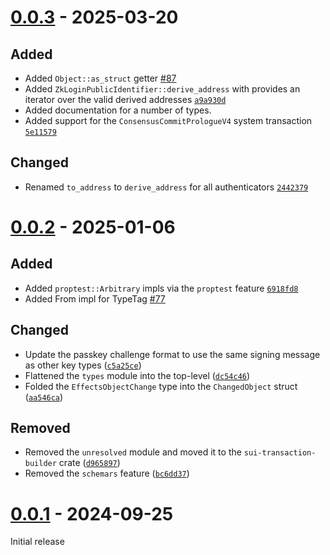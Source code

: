 # [0.0.3] - 2025-03-20

## Added

- Added `Object::as_struct` getter [#87]
- Added `ZkLoginPublicIdentifier::derive_address` with provides an iterator
  over the valid derived addresses [`a9a930d`]
- Added documentation for a number of types.
- Added support for the `ConsensusCommitPrologueV4` system transaction [`5e11579`]

## Changed

- Renamed `to_address` to `derive_address` for all authenticators [`2442379`]

[`2442379`]: https://github.com/mystenlabs/sui-rust-sdk/commit/2442379f19bdae8c560d9879ee291560a7cd2e1c
[`a9a930d`]: https://github.com/mystenlabs/sui-rust-sdk/commit/a9a930d9f8afbfc025f8978e317025798d225790
[`5e11579`]: https://github.com/mystenlabs/sui-rust-sdk/commit/5e11579031793f086178332219f5847ec94da0c4
[#87]: https://github.com/MystenLabs/sui-rust-sdk/pull/87

# [0.0.2] - 2025-01-06

## Added

- Added `proptest::Arbitrary` impls via the `proptest` feature [`6918fd8`]
- Added From<StructTag> impl for TypeTag [#77]

## Changed

- Update the passkey challenge format to use the same signing message as other key types ([`c5a25ce`])
- Flattened the `types` module into the top-level ([`dc54c46`])
- Folded the `EffectsObjectChange` type into the `ChangedObject` struct ([`aa546ca`])

## Removed

- Removed the `unresolved` module and moved it to the `sui-transaction-builder` crate ([`d965897`])
- Removed the `schemars` feature ([`bc6dd37`])

[`c5a25ce`]: https://github.com/mystenlabs/sui-rust-sdk/commit/c5a25ce356a8cbe42ddcc6ec6bab380007790b44
[`6918fd8`]: https://github.com/mystenlabs/sui-rust-sdk/commit/6918fd88d40734b8c15fb5c519e9a40aec53eb74
[#77]: https://github.com/mystenlabs/sui-rust-sdk/pull/77
[`d965897`]: https://github.com/mystenlabs/sui-rust-sdk/commit/d9658978a4c6e928d036fbedaab9326d5e28de87
[`dc54c46`]: https://github.com/mystenlabs/sui-rust-sdk/commit/dc54c469f9d006f02d82ec5781d73e8e09ae26ae
[`aa546ca`]: https://github.com/mystenlabs/sui-rust-sdk/commit/aa546ca91249932da3f8e3d55ba6e52e40cd8929
[`bc6dd37`]: https://github.com/mystenlabs/sui-rust-sdk/commit/bc6dd3732973ed3c1c3ae811a818fc8504a99f0b

# [0.0.1] - 2024-09-25

Initial release

[0.0.3]: https://github.com/mystenlabs/sui-rust-sdk/releases/tag/sui-sdk-types-0.0.3
[0.0.2]: https://github.com/mystenlabs/sui-rust-sdk/releases/tag/sui-sdk-types-0.0.2
[0.0.1]: https://github.com/mystenlabs/sui-rust-sdk/releases/tag/sui-sdk-types-0.0.1
